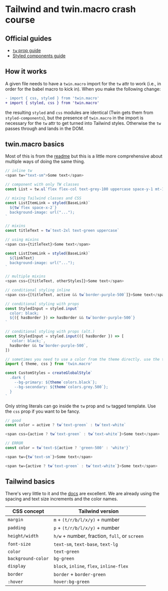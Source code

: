 # Tailwind and twin.macro crash course

## Official guides

- [`tw` prop guide](https://github.com/ben-rogerson/twin.macro/blob/master/docs/prop-styling-guide.md)
- [Styled components guide](https://github.com/ben-rogerson/twin.macro/blob/master/docs/styled-component-guide.md)

## How it works

A given file needs to have a `twin.macro` import for the `tw` attr to work (i.e., in order for the babel macro to kick in). When you make the following change:

```diff
- import { css, styled } from 'twin.macro'
+ import { styled, css } from 'twin.macro'
```

the resulting `styled` and `css` modules are identical (Twin gets them from `styled-components`), but the presence of `twin.macro` in the import is necessary for the `tw` attr to get turned into Tailwind styles. Otherwise the `tw` passes through and lands in the DOM.

## twin.macro basics

Most of this is from the [readme](https://github.com/ben-rogerson/twin.macro) but this is a little more comprehensive about multiple ways of doing the same thing.

```js
// inline tw
<span tw="text-sm">Some text</span>

// component with only TW classes
const List = tw.ul`flex flex-col text-grey-100 uppercase space-y-1 mt-1`

// mixing Tailwind classes and CSS
const ListItemLink = styled(BaseLink)`
  ${tw`flex space-x-2`}
  background-image: url("...");
`

// mixins
const titleText = tw`text-2xl text-green uppercase`

// using mixins
<span css={titleText}>Some text</span>

const ListItemLink = styled(BaseLink)`
  ${linkText}
  background-image: url("...");
`

// multiple mixins
<span css={[titleText, otherStyles]}>Some text</span>

// conditional styling inline
<span css={[titleText, active && tw`border-purple-500`]}>Some text</span>

// conditional styling with props
const StyledInput = styled.input`
  color: black;
  ${({ hasBorder }) => hasBorder && tw`border-purple-500`}
`

// conditional styling with props (alt.)
const StyledInput = styled.input(({ hasBorder }) => [
  `color: black;`,
  hasBorder && tw`border-purple-500`,
])

// sometimes you need to use a color from the theme directly. use the theme import
import { theme, css } from 'twin.macro'

const CustomStyles = createGlobalStyle`
  .dark {
    --bg-primary: ${theme`colors.black`};
    --bg-secondary: ${theme`colors.grey.500`};
  }
`
```

Only string literals can go inside the `tw` prop and `tw` tagged template. Use the `css` prop if you want to be fancy.

```js
// good
const color = active ? tw`text-green` : tw`text-white`

<span css={active ? tw`text-green` : tw`text-white`}>Some text</span>

// ERROR
const color = tw`text-${active ? 'green-500' : 'white'}`

<span tw={tw`text-sm`}>Some text</span>

<span tw={active ? tw`text-green` : tw`text-white`}>Some text</span>
```

## Tailwind basics

There's very little to it and the [docs](https://tailwindcss.com/docs) are excellent. We are already using the spacing and text size increments and the color names.

| CSS concept        | Tailwind version                              |
| ------------------ | --------------------------------------------- |
| `margin`           | `m` + `(t/r/b/l/x/y)` + number                |
| `padding`          | `p` + `(t/r/b/l/x/y)` + number                |
| `height/width`     | `h/w` + number, fraction, `full`, or `screen` |
| `font-size`        | `text-sm`, `text-base`, `text-lg`             |
| `color`            | `text-green`                                  |
| `background-color` | `bg-green`                                    |
| `display`          | `block`, `inline`, `flex`, `inline-flex`      |
| `border`           | `border` + `border-green`                     |
| `:hover`           | `hover:bg-green`                              |
